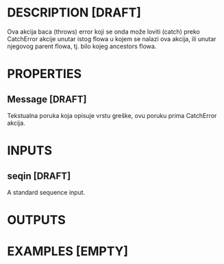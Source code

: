 # DESCRIPTION [DRAFT]

Ova akcija baca (throws) error koji se onda može loviti (catch) preko CatchError akcije unutar istog flowa u kojem se nalazi ova akcija, ili unutar njegovog parent flowa, tj. bilo kojeg ancestors flowa.

# PROPERTIES

## Message [DRAFT]

Tekstualna poruka koja opisuje vrstu greške, ovu poruku prima CatchError akcija.

# INPUTS

## seqin [DRAFT]

A standard sequence input.

# OUTPUTS

# EXAMPLES [EMPTY]
